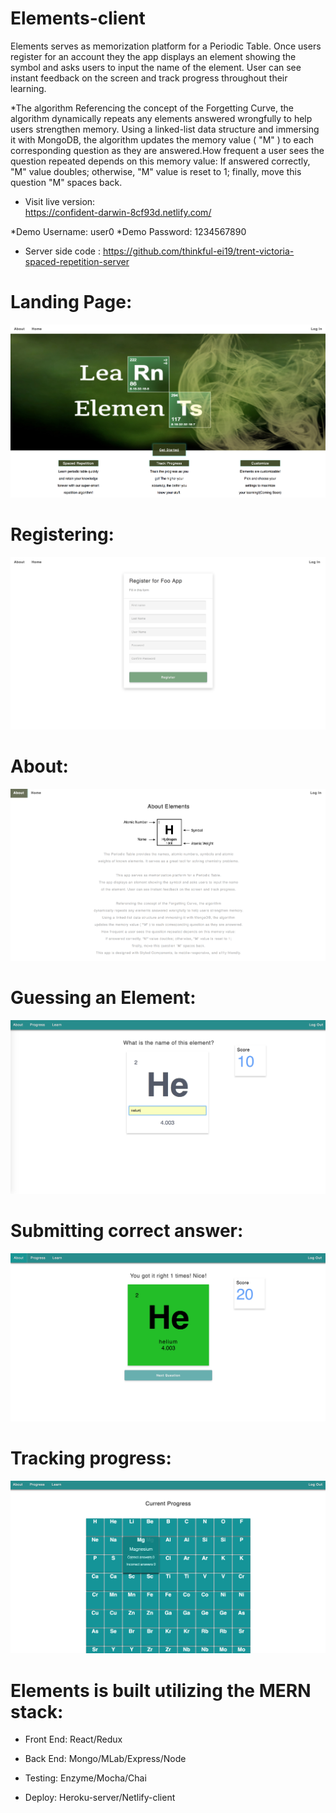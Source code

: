 # Elements-client

Elements serves as memorization platform for a Periodic Table. Once users register for an account they the app displays an element showing the symbol and asks users to input the name of the element. User can see instant feedback on the screen and track progress throughout their learning.

*The algorithm
Referencing the concept of the Forgetting Curve, the algorithm dynamically repeats any elements answered wrongfully to help users strengthen memory. Using a linked-list data structure and immersing it with MongoDB, the algorithm updates the memory value ( "M" ) to each corresponding question as they are answered.How frequent a user sees the question repeated depends on this memory value: If answered correctly, "M" value doubles; otherwise, "M" value is reset to 1; finally, move this question "M" spaces back.

* Visit live version:  
https://confident-darwin-8cf93d.netlify.com/

*Demo Username: user0
*Demo Password: 1234567890

* Server side code :
https://github.com/thinkful-ei19/trent-victoria-spaced-repetition-server

# Landing Page:

![Landing Page](https://github.com/thinkful-ei19/Victoria-Trent-Spaced-Repetition-App-Client/blob/master/src/images/Screen%20Shot%202018-06-01%20at%2020.35.45.png)

# Registering:

![Register](https://github.com/thinkful-ei19/Victoria-Trent-Spaced-Repetition-App-Client/blob/master/src/images/Screen%20Shot%202018-06-01%20at%2020.36.11.png)

# About:

![About](https://github.com/thinkful-ei19/Victoria-Trent-Spaced-Repetition-App-Client/blob/master/src/images/Screen%20Shot%202018-06-01%20at%2020.36.25.png)

# Guessing an Element:

![Guessing an Element](https://github.com/thinkful-ei19/Victoria-Trent-Spaced-Repetition-App-Client/blob/master/src/images/Screen%20Shot%202018-06-01%20at%2020.36.52.png)

# Submitting correct answer:

![Submitting correct answer](https://github.com/thinkful-ei19/Victoria-Trent-Spaced-Repetition-App-Client/blob/master/src/images/Screen%20Shot%202018-06-01%20at%2020.37.03.png)

# Tracking progress:

![Tracking progress](https://github.com/thinkful-ei19/Victoria-Trent-Spaced-Repetition-App-Client/blob/master/src/images/Screen%20Shot%202018-06-01%20at%2020.37.23.png)

# Elements is built utilizing the MERN stack:

* Front End: React/Redux

* Back End: Mongo/MLab/Express/Node

* Testing: Enzyme/Mocha/Chai

* Deploy: Heroku-server/Netlify-client
